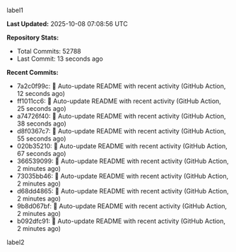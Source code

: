 
label1 
<!-- ACTIVITY_START -->
**Last Updated:** 2025-10-08 07:08:56 UTC

**Repository Stats:**
- Total Commits: 52788
- Last Commit: 13 seconds ago

**Recent Commits:**
- 7a2c0f99c: 🤖 Auto-update README with recent activity (GitHub Action, 12 seconds ago)
- ff1011cc6: 🤖 Auto-update README with recent activity (GitHub Action, 25 seconds ago)
- a74726f40: 🤖 Auto-update README with recent activity (GitHub Action, 38 seconds ago)
- d8f0367c7: 🤖 Auto-update README with recent activity (GitHub Action, 55 seconds ago)
- 020b35210: 🤖 Auto-update README with recent activity (GitHub Action, 67 seconds ago)
- 366539099: 🤖 Auto-update README with recent activity (GitHub Action, 2 minutes ago)
- 73035bb46: 🤖 Auto-update README with recent activity (GitHub Action, 2 minutes ago)
- d68dd4865: 🤖 Auto-update README with recent activity (GitHub Action, 2 minutes ago)
- 9b8d067bf: 🤖 Auto-update README with recent activity (GitHub Action, 2 minutes ago)
- b092dfc91: 🤖 Auto-update README with recent activity (GitHub Action, 2 minutes ago)
<!-- ACTIVITY_END -->

label2
